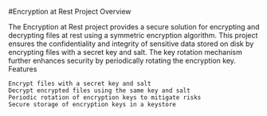 #Encryption at Rest Project
Overview

The Encryption at Rest project provides a secure solution for encrypting and decrypting files at rest using a symmetric encryption algorithm. This project ensures the confidentiality and integrity of sensitive data stored on disk by encrypting files with a secret key and salt. The key rotation mechanism further enhances security by periodically rotating the encryption key.
Features

    Encrypt files with a secret key and salt
    Decrypt encrypted files using the same key and salt
    Periodic rotation of encryption keys to mitigate risks
    Secure storage of encryption keys in a keystore

